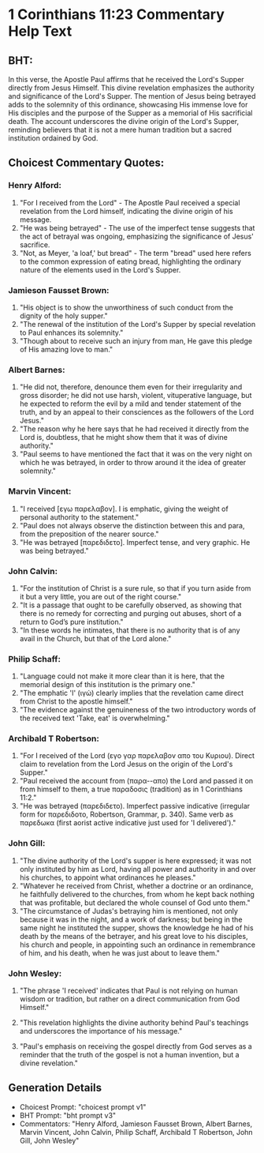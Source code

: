 # 1 Corinthians 11:23 Commentary Help Text

## BHT:
In this verse, the Apostle Paul affirms that he received the Lord's Supper directly from Jesus Himself. This divine revelation emphasizes the authority and significance of the Lord's Supper. The mention of Jesus being betrayed adds to the solemnity of this ordinance, showcasing His immense love for His disciples and the purpose of the Supper as a memorial of His sacrificial death. The account underscores the divine origin of the Lord's Supper, reminding believers that it is not a mere human tradition but a sacred institution ordained by God.

## Choicest Commentary Quotes:
### Henry Alford:
1. "For I received from the Lord" - The Apostle Paul received a special revelation from the Lord himself, indicating the divine origin of his message.
2. "He was being betrayed" - The use of the imperfect tense suggests that the act of betrayal was ongoing, emphasizing the significance of Jesus' sacrifice.
3. "Not, as Meyer, 'a loaf,' but bread" - The term "bread" used here refers to the common expression of eating bread, highlighting the ordinary nature of the elements used in the Lord's Supper.

### Jamieson Fausset Brown:
1. "His object is to show the unworthiness of such conduct from the dignity of the holy supper."
2. "The renewal of the institution of the Lord's Supper by special revelation to Paul enhances its solemnity."
3. "Though about to receive such an injury from man, He gave this pledge of His amazing love to man."

### Albert Barnes:
1. "He did not, therefore, denounce them even for their irregularity and gross disorder; he did not use harsh, violent, vituperative language, but he expected to reform the evil by a mild and tender statement of the truth, and by an appeal to their consciences as the followers of the Lord Jesus."
2. "The reason why he here says that he had received it directly from the Lord is, doubtless, that he might show them that it was of divine authority."
3. "Paul seems to have mentioned the fact that it was on the very night on which he was betrayed, in order to throw around it the idea of greater solemnity."

### Marvin Vincent:
1. "I received [εγω παρελαβον]. I is emphatic, giving the weight of personal authority to the statement."
2. "Paul does not always observe the distinction between this and para, from the preposition of the nearer source."
3. "He was betrayed [παρεδιδετο]. Imperfect tense, and very graphic. He was being betrayed."

### John Calvin:
1. "For the institution of Christ is a sure rule, so that if you turn aside from it but a very little, you are out of the right course."
2. "It is a passage that ought to be carefully observed, as showing that there is no remedy for correcting and purging out abuses, short of a return to God’s pure institution."
3. "In these words he intimates, that there is no authority that is of any avail in the Church, but that of the Lord alone."

### Philip Schaff:
1. "Language could not make it more clear than it is here, that the memorial design of this institution is the primary one."
2. "The emphatic 'I' (ιγώ) clearly implies that the revelation came direct from Christ to the apostle himself."
3. "The evidence against the genuineness of the two introductory words of the received text 'Take, eat' is overwhelming."

### Archibald T Robertson:
1. "For I received of the Lord (εγο γαρ παρελαβον απο του Κυριου). Direct claim to revelation from the Lord Jesus on the origin of the Lord's Supper."
2. "Paul received the account from (παρα--απο) the Lord and passed it on from himself to them, a true παραδοσις (tradition) as in 1 Corinthians 11:2."
3. "He was betrayed (παρεδιδετο). Imperfect passive indicative (irregular form for παρεδιδοτο, Robertson, Grammar, p. 340). Same verb as παρεδωκα (first aorist active indicative just used for 'I delivered')."

### John Gill:
1. "The divine authority of the Lord's supper is here expressed; it was not only instituted by him as Lord, having all power and authority in and over his churches, to appoint what ordinances he pleases."
2. "Whatever he received from Christ, whether a doctrine or an ordinance, he faithfully delivered to the churches, from whom he kept back nothing that was profitable, but declared the whole counsel of God unto them."
3. "The circumstance of Judas's betraying him is mentioned, not only because it was in the night, and a work of darkness; but being in the same night he instituted the supper, shows the knowledge he had of his death by the means of the betrayer, and his great love to his disciples, his church and people, in appointing such an ordinance in remembrance of him, and his death, when he was just about to leave them."

### John Wesley:
1. "The phrase 'I received' indicates that Paul is not relying on human wisdom or tradition, but rather on a direct communication from God Himself."

2. "This revelation highlights the divine authority behind Paul's teachings and underscores the importance of his message."

3. "Paul's emphasis on receiving the gospel directly from God serves as a reminder that the truth of the gospel is not a human invention, but a divine revelation."


## Generation Details
- Choicest Prompt: "choicest prompt v1"
- BHT Prompt: "bht prompt v3"
- Commentators: "Henry Alford, Jamieson Fausset Brown, Albert Barnes, Marvin Vincent, John Calvin, Philip Schaff, Archibald T Robertson, John Gill, John Wesley"
